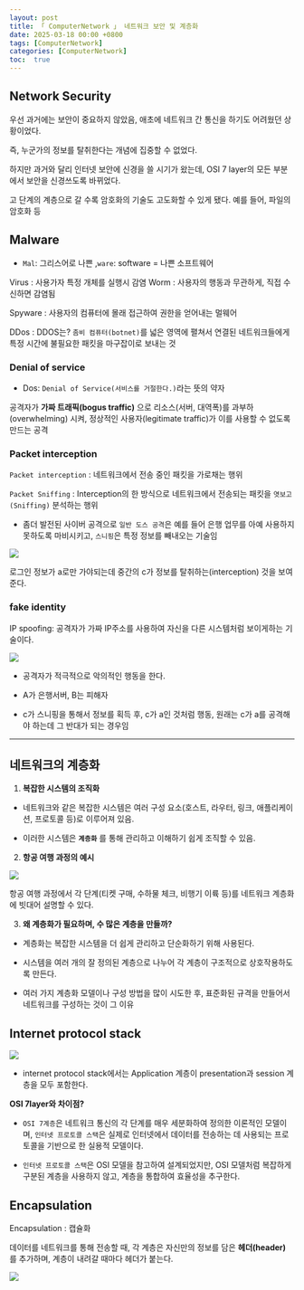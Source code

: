 ```yaml
---
layout: post
title: 「 ComputerNetwork 」 네트워크 보안 및 계층화 
date: 2025-03-18 00:00 +0800
tags: [ComputerNetwork]
categories: [ComputerNetwork]
toc:  true
---
```

## Network Security

<!--more-->

우선 과거에는 보안이 중요하지 않았음, 애초에 네트워크 간 통신을 하기도 어려웠던 상황이었다.

즉, 누군가의 정보를 탈취한다는 개념에 집중할 수 없었다.

하지만 과거와 달리 인터넷 보안에 신경을 쓸 시기가 왔는데, OSI 7 layer의 모든 부분에서 보안을 신경쓰도록 바뀌었다.

고 단계의 계층으로 갈 수록 암호화의 기술도 고도화할 수 있게 됐다.
예를 들어, 파일의 암호화 등

## Malware 
- `Mal`: 그리스어로 나쁜 ,`ware`: software = 나쁜 소프트웨어

Virus : 사용가자 특정 개체를 실행시 감염
Worm : 사용자의 행동과 무관하게, 직접 수신하면 감염됨

Spyware : 사용자의 컴퓨터에 몰래 접근하여 권한을 얻어내는 멀웨어

DDos : DDOS는? `좀비 컴퓨터(botnet)`를 넓은 영역에 펼쳐서  연결된 네트워크들에게 특정 시간에 불필요한 패킷을 마구잡이로 보내는 것


### Denial of service


- Dos: `Denial of Service(서비스를 거절한다.)`라는 뜻의 약자

공격자가 **가짜 트래픽(bogus traffic)** 으로 리소스(서버, 대역폭)를 과부하(overwhelming) 시켜, 정상적인 사용자(legitimate traffic)가 이를 사용할 수 없도록 만드는 공격

### Packet interception

`Packet interception` :  네트워크에서 전송 중인 패킷을 가로채는 행위

`Packet Sniffing` : Interception의 한 방식으로 네트워크에서 전송되는 패킷을 `엿보고(Sniffing)` 분석하는 행위

- 좀더 발전된 사이버 공격으로 `일반 도스 공격`은 예를 들어 은행 업무를 아예 사용하지 못하도록 마비시키고, `스니핑`은 특정 정보를 빼내오는 기술임



![](https://velog.velcdn.com/images/ghkdehs/post/28fbfe3b-8733-48eb-b9df-52dc88987fa8/image.png)

로그인 정보가 a로만 가야되는데 중간의 c가 정보를 탈취하는(interception) 것을 보여준다.

### fake identity

IP spoofing: 공격자가 가짜 IP주소를 사용하여 자신을 다른 시스템처럼 보이게하는 기술이다.

![](https://velog.velcdn.com/images/ghkdehs/post/296de5ec-710e-4fb6-bea7-211d3c86dba2/image.png)

- 공격자가 적극적으로 악의적인 행동을 한다.

- A가 은행서버, B는 피해자 

- c가 스니핑을 통해서 정보를 획득 후,  c가 a인 것처럼 행동, 원래는 c가 a를 공격해야 하는데 그 반대가 되는 경우임

---

## 네트워크의 계층화

1. **복잡한 시스템의 조직화**

- 네트워크와 같은 복잡한 시스템은 여러 구성 요소(호스트, 라우터, 링크, 애플리케이션, 프로토콜 등)로 이루어져 있음.

- 이러한 시스템은 **`계층화`** 를 통해 관리하고 이해하기 쉽게 조직할 수 있음.

2. **항공 여행 과정의 예시**

![](https://velog.velcdn.com/images/ghkdehs/post/fa93a7c7-21d3-4d2b-abdf-d9c327b40725/image.png)

항공 여행 과정에서 각 단계(티켓 구매, 수하물 체크, 비행기 이륙 등)를 네트워크 계층화에 빗대어 설명할 수 있다.


3. **왜 계층화가 필요하며, 수 많은 계층을 만들까?**

 - 계층화는 복잡한 시스템을 더 쉽게 관리하고 단순화하기 위해 사용된다.
 
 - 시스템을 여러 개의 잘 정의된 계층으로 나누어 각 계층이 구조적으로 상호작용하도록 만든다.

 - 여러 가지 계층화 모델이나 구성 방법을 많이 시도한 후, 표준화된 규격을 만들어서 네트워크를 구성하는 것이 그 이유



## Internet protocol stack

![](https://velog.velcdn.com/images/ghkdehs/post/5fcb4cc4-e99d-4400-b160-8e9ac4dff249/image.png)

- internet protocol stack에서는 Application 계층이 presentation과 session 계층을 모두 포함한다.

**OSI 7layer와 차이점?**

- `OSI 7계층`은 네트워크 통신의 각 단계를 매우 세분화하여 정의한 이론적인 모델이며, `인터넷 프로토콜 스택`은 실제로 인터넷에서 데이터를 전송하는 데 사용되는 프로토콜을 기반으로 한 실용적 모델이다.

- `인터넷 프로토콜 스택`은 OSI 모델을 참고하여 설계되었지만, OSI 모델처럼 복잡하게 구분된 계층을 사용하지 않고, 계층을 통합하여 효율성을 추구한다.

## Encapsulation

Encapsulation : 캡슐화

데이터를 네트워크를 통해 전송할 때, 각 계층은 자신만의 정보를 담은 **헤더(header)** 를 추가하며, 계층이 내려갈 때마다 헤더가 붙는다.



![](https://velog.velcdn.com/images/ghkdehs/post/c2f95679-d149-4a6f-993d-d550485d93e7/image.png)

